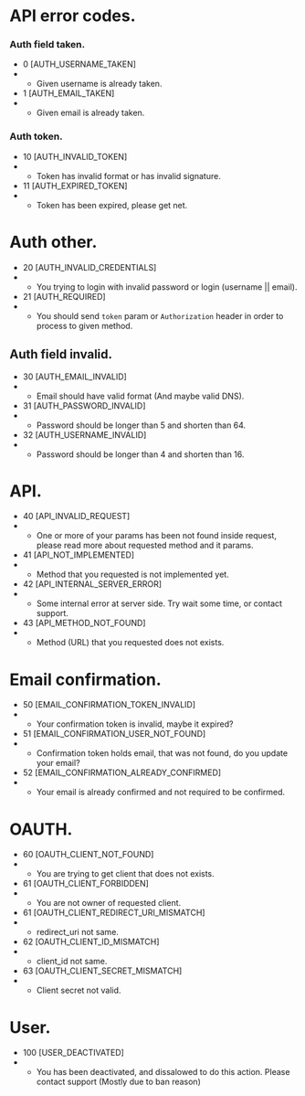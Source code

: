 # API error codes.

### Auth field taken.
- 0 [AUTH_USERNAME_TAKEN]
- - Given username is already taken.
- 1 [AUTH_EMAIL_TAKEN]
- - Given email is already taken.

### Auth token.
- 10 [AUTH_INVALID_TOKEN]
- - Token has invalid format or has invalid signature.
- 11 [AUTH_EXPIRED_TOKEN]
- - Token has been expired, please get net.

# Auth other.
- 20 [AUTH_INVALID_CREDENTIALS]
- - You trying to login with invalid password or login (username || email).
- 21 [AUTH_REQUIRED]
- - You should send `token` param or `Authorization` header in order to process to given method.

## Auth field invalid.
- 30 [AUTH_EMAIL_INVALID]
- - Email should have valid format (And maybe valid DNS).
- 31 [AUTH_PASSWORD_INVALID]
- - Password should be longer than 5 and shorten than 64.
- 32 [AUTH_USERNAME_INVALID]
- - Password should be longer than 4 and shorten than 16.

# API.
- 40 [API_INVALID_REQUEST]
- - One or more of your params has been not found inside request, please read more about requested method and it params.
- 41 [API_NOT_IMPLEMENTED]
- - Method that you requested is not implemented yet.
- 42 [API_INTERNAL_SERVER_ERROR]
- - Some internal error at server side. Try wait some time, or contact support.
- 43 [API_METHOD_NOT_FOUND]
- - Method (URL) that you requested does not exists.


# Email confirmation.
- 50 [EMAIL_CONFIRMATION_TOKEN_INVALID]
- - Your confirmation token is invalid, maybe it expired?
- 51 [EMAIL_CONFIRMATION_USER_NOT_FOUND]
- - Confirmation token holds email, that was not found, do you update your email?
- 52 [EMAIL_CONFIRMATION_ALREADY_CONFIRMED]
- - Your email is already confirmed and not required to be confirmed.

# OAUTH.
- 60 [OAUTH_CLIENT_NOT_FOUND]
- - You are trying to get client that does not exists.
- 61 [OAUTH_CLIENT_FORBIDDEN]
- - You are not owner of requested client.
- 61 [OAUTH_CLIENT_REDIRECT_URI_MISMATCH]
- - redirect_uri not same.
- 62 [OAUTH_CLIENT_ID_MISMATCH]
- - client_id not same.
- 63 [OAUTH_CLIENT_SECRET_MISMATCH]
- - Client secret not valid.

# User.
- 100 [USER_DEACTIVATED]
- - You has been deactivated, and dissalowed to do this action. Please contact support (Mostly due to ban reason)